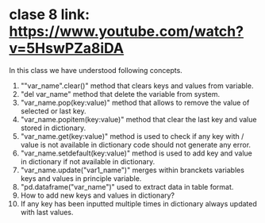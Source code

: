# clase 8 link: https://www.youtube.com/watch?v=5HswPZa8iDA

In this class we have understood following concepts.

1. ""var_name".clear()" method that clears keys and values from variable.
2. "del var_name" method that delete the variable from system.
3. "var_name.pop(key:value)" method that allows to remove the value of selected or last key.
4. "var_name.popitem(key:value)" method that clear the last key and value stored in dictionary.
5. "var_name.get(key:value)" method is used to check if any key with / value is not available in dictionary code should not generate any error.
6. "var_name.setdefault(key:value)" method is used to add key and value in dictionary if not available in dictionary.
7. "var_name.update("var1_name")" merges within branckets variables keys and values in principle variable.
8. "pd.dataframe("var_name")" used to extract data in table format.
9. How to add new keys and values in dictionary?
10. If any key has been inputted multiple times in dictionary always updated with last values.